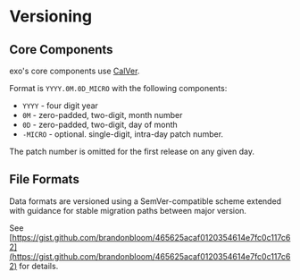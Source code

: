 # Versioning

## Core Components

exo's core components use [CalVer](https://calver.org/).

Format is `YYYY.0M.0D_MICRO` with the following components:

- `YYYY` - four digit year
- `0M` - zero-padded, two-digit, month number
- `0D` - zero-padded, two-digit, day of month
- `-MICRO` - optional. single-digit, intra-day patch number.

The patch number is omitted for the first release on any given day.

## File Formats

Data formats are versioned using a SemVer-compatible scheme extended with
guidance for stable migration paths between major version.

See
[https://gist.github.com/brandonbloom/465625acaf0120354614e7fc0c117c62](https://gist.github.com/brandonbloom/465625acaf0120354614e7fc0c117c62)
for details.
